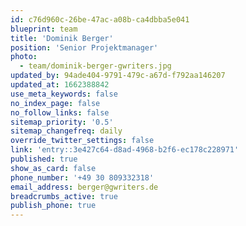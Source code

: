 ```yaml
---
id: c76d960c-26be-47ac-a08b-ca4dbba5e041
blueprint: team
title: 'Dominik Berger'
position: 'Senior Projektmanager'
photo:
  - team/dominik-berger-gwriters.jpg
updated_by: 94ade404-9791-479c-a67d-f792aa146207
updated_at: 1662388842
use_meta_keywords: false
no_index_page: false
no_follow_links: false
sitemap_priority: '0.5'
sitemap_changefreq: daily
override_twitter_settings: false
link: 'entry::3e427c64-d8ad-4968-b2f6-ec178c228971'
published: true
show_as_card: false
phone_number: '+49 30 809332318'
email_address: berger@gwriters.de
breadcrumbs_active: true
publish_phone: true
---
```

